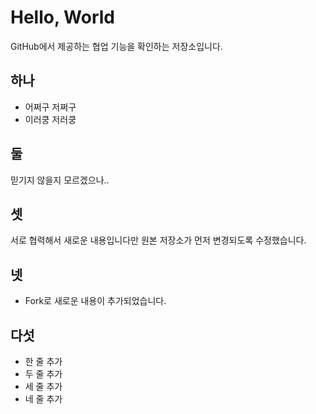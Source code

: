 # Hello, World

GitHub에서 제공하는 협업 기능을 확인하는 저장소입니다.

## 하나

* 어쩌구 저쩌구
* 이러쿵 저러쿵

## 둘

믿기지 않을지 모르겠으나..

## 셋

서로 협력해서 새로운 내용입니다만 원본 저장소가 먼저 변경되도록 수정했습니다.

## 넷

* Fork로 새로운 내용이 추가되었습니다.

## 다섯

* 한 줄 추가
* 두 줄 추가
* 세 줄 추가
* 네 줄 추가
